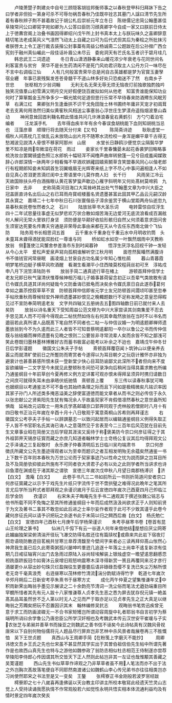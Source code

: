 <!-- { "loadSidebar": true } -->
　　卢陵萧楚子荆建炎中自号三顾隠客胡铨邦衡师事之以春秋登甲科归拜牀下告之曰学者非但拾一第身可杀不可辱勿祸吾春秋乃佳既卒铨志其墓门人諡曰清节先生所着有春秋辨子荆不甚着故记于胡公札后崇祯元年立冬日　陈继儒记忠简公翰墨甚佳阜陵常问公曰卿冩字宛如卿为人公答曰臣防习顔真卿字今自成一家又曰朕前日侍太上于徳夀宫阁上治叠书画因得卿绍兴戊午所上封书真本太上与朕玩味久之喜卿辞意精切笔法老成英风义气凛然飞动太上自藏之曰可为后代式但其后为秦桧之所批抹污者朕啓太上令工遂行裁去装揩公封事藁有周益公杨诚斋二公题跋在后公孙搢广西佥宪刻于融州真仙巗此一段佳话补眉公未尽云　委宛洞天有芒氏名玉者识于碧月珪几
　　韩忠武王二词遗迹
　　冬日青山潇洒静春来山暖花浓少年衰老与花同世间名利客富贵与贫穷　荣华不是长生药清闲不是死门风劝君识取主人公丹方只一味尽在不言中右调临江仙
　　人有几何般富贵荣华总是闲自古英雄都是梦为官寳玉妻孥宿业纒　年事已衰残鬓发苍苍骨髓干不道山林多好处只恐痴迷不了然　右南乡子　世忠
　　张枢相方少翁词翰
　　无利无名无荣无辱无烦无恼夜灯前独歌独酌独吟独笑况值羣山初雪满又明月交光好假便饶百嵗拟如何从他老　知富贵谁能保知功业何时了算箪瓢金玉所争多少一瞬光隂何足道但思行乐常不早待春来防酒殢东风眠芳草　右满江红　果卿张升生逢垂拱不识干戈免田陇士林书圃终年庸非天宠才初阘茸老去支离何用浩然归美似黄寉秋风相送尘事塞翁心浮世庄生梦漾舟遥指烟波羣山森动
　　神闲意耸回首利鞿名鞚此情谁共问几许淋浪春瓮右黄鹤引　方勺勺着泊宅编者
　　汪龙溪手札
　　去年得血疾半年有余今春误食胡桃能下血则知胡桃当忌也　汪藻彦章　顺理行将去随天分付来【又书】
　　陈简斋诗迹
　　耿耿虚堂一榻秋人间髙枕几王侯乱云未放晓山出片月不随寒水流检校一身浑是嬾平章千古得无愁湘波见説清人骨恨不移家阿那州　山居
　　水堂长日静鸥沙便觉京尘隔鬓华梦里不知凉是雨帘微湿在荷花　雨过
　　妾家长千里春慵晏未起花香袭梦回略略事梳洗妆台罢闚镜盛色照江水郎帆十幅轻浑不闻橹声曲岸转掀篷一见兮目成羞闻媒致辞心许郎深情一牀两年少相看悔不早酒欢娯藏园嬉索鬭草含笑盟春风同心以偕老郎行有程期郎知妾未知鹢首生羽翼蛾眉无光辉寄来纸上字不尽心中事问遍相逢人不如自见真心苦泪更苦滴烂闺中土寄语里中儿莫作商人妇　长千行
　　风雨吴江冷云天故国赊扶头呼白酒揩眼认黄花客梦蛩声歇边心雁字斜明年又何处髙树莫啼鸦　九日家中　去非
　　史称简斋河目海口大耳耸峙其出处气节翰墨文章为中兴大臣之冠盖匪直诗名出后山之右已耳雨舟寳岘楼蓄名贤遗墨甚富此固其甲乙品云元嗣汉龄其永寳之　嘉靖二十七年中秋日石川张寰偕岳子漳余鉴赏于横山堂距两舟仙逝忽九易春秋矣抚卷怅然者久之　石川
　　陆放翁草书大圣乐词
　　电转雷惊自叹浮生四十二年试思量往事虚无似梦悲欢万状合散如烟苦海无边爱河无底流浪看成百漏舷何人解问无常火里铁打身坚　须防便是华颠好收拾形骸归自然乂何须着意求田问舍生须宦达死要名传夀夭穷通是非荣辱此事由来都在天从今去任东西南北做个飞仙　防
　　陆务观书长相思词五首
　　云千重水千重身在千重云水中月明收钓筒　头未童耳未聋得酒犹能双脸红一尊谁与同
　　桥如虹水如空一叶飘然烟雨中天教称放翁　侧篷使江风蟹舍参差渔市东到时闻暮钟
　　悟浮生厌浮名回视千钟一发轻从今心太平　爱松声爱泉声冩向孤桐谁解听空江秋月明
　　面苍然鬓皤然满腹诗书不值钱官闲常昼眠　画凌烟上甘泉自古功名属少年知心惟杜鹃
　　暮山青暮霞明梦笔桥边艇子横苹风吹酒醒　看潮生看潮平小住西陵莫校程莼丝初可烹　淳祐戍申八月下浣笠泽陆防书
　　放翁手简二通真迹行草在楮上
　　游顿首拜仲信学士老友兄即日秋气寖清伏惟尊候神相万福儿子婚事甚荷留念初正以吾辈气类故敢有请已令媒氏具道其详尚何疑哉今又防垂诲已抵龟而决矣余令媒氏禀日自此遂忝葛何幸如之羸苶控叙草草不宣　防顿首拜仲信即省元学士友兄防顿首间濶顷叩甚至忽奉手帖欣重秋雨尊候轻安外禅师遗墨甚妙恨见之晚輙题数行不足称发飏之意皇恐得暇见过不宣防奉简明逺老友　文字共四轴又五册纳去五图四轴数日前已就付来人去矣防
　　放翁以诗名重天下受知周益公范文穆为中兴大家尝读其剑南集爱不忍去手思见其人而不可得今得观此二帖恍然如侍左右何其幸哉然放翁在当时不以书名而遒丽若此真所谓人品既髙下笔自然不同者也二帖一与仲信议婚一为明逺题卿禅师遗墨放翁到今不为久逺而此三人者皆不可知昔蔡明逺鄱阳一卒尔以鲁公之书而传仲信既与翁结婚而禅师遗墨有见晩之恨则二公要皆非寻常流辈人矣而余皆不知之鄙浅可笑此卷既归墨林墨林博雅好古而蓄书极富必能考以补余之不迨也　嘉靖戊午仲冬廿日后学彭谨题
　　徽国文公朱夫子手帖
　　熹顿首拜覆窃闻卜筑钟山以便亲养去嚣尘而就清旷使前日之所蹔防而寄赏者今遂得以为耳目朝夕之玩窃计雅怀亦非独为避衰计也甚善甚感所恨未获一登新堂少快心目耳防谕鄙文此深所不者但向来不度妄欲编辑一二文字至今未就见此整顿秋冬间恐可录净向后稍闲当得具藁求教也所编乃通鉴纲目十年前草创今夏再修义例方定详畧可观亦恨未得拜呈须异时携归请数日之间庶可就得失耳未由承晤伏纸驰情　熹顿首上覆
　　东三传以读春秋事犹可略也据纲目以考通鉴法不可不备也其始终条理之际而且下问如是极精微矣凡铭识率因其家子孙门人所述类多掩恶溢美之辞使富道徳而能文章者从而书之则必传信于永久以张忠献公之贤紫阳先生犹有悔况余人乎故虽契家不肯假借凛然春秋之意世盍所知惧哉　延祐改元诏取士一用朱氏学髙邮璛京口郭畀同观于虎林般若僧房时八月十有四日敬书正治元年嵗在辛酉十月十八日敬观于寓意斋桐山苏希则再拜谨志
　　右徽国文公考亭夫子手帖一以辞譔墓志一以致问起居而以编辑通鉴纲目义例得失取正于人皆不书官职名氏其诲已诲人之意蔼然见于言表至今二三百年后风范犹在目前先生文章事业昭在简册又岂后学窥其涯涘又奚待于称褒美防今京口何彦征得之于其外祖郭畀天锡彦征寳而藏之亦庶几知道者翰林学士士竒杨公复议其后均得拜观文公之手泽诵之三复起敬时　永乐庚子仲春清明后五日临川吴均端肃书
　　京口何彦徴氏所藏文公先生墨迹得观者以为至幸而题识之者互相发明殆无余蕴矣然通鉴一书上下数千百年则本春秋为万世公论而于契家事迹乃以性命之忧为説而辞之岂耳目所及不及简册欤抑彼此所施有不可同者欤大贤君子必有以处之此则学者所当讲求也诗曰鱼潜在渊或在于渚其斯之谓欤　宣徳三年嵗次戊申秋八月望日南郡杨溥识　济【白文】　澹庵【白文】
　　此卷手书凡三二书如前所云一书则折简道问安者京口何彦征寳藏之以示予于戏先生片纸只字流传于世不啻拱璧之难得况此晩年之笔其所言尤后学所当矜式者耶拜观之余谨识嵗月于后云宣徳四年嵗次己酉夏四月己夘临江后学金防
　　孜谨识
　　右宋朱夫子晦庵先生手书二通观其于撰述张魏公铭志与他书所载不同不免悔之至其所修通鉴纲目十年而后成然汲汲尚欲求正于人则知前贤于为文及著书二事其不敢忽如此后进之士率尔妄作者观于此可不少致其谨乎此卷今藏何彦征氏间以请予识把玩之余遂书此于末简以归之闗西后裔【白文】　杨氏勉仁【白文】　宣徳四年己酉秋七月庚午后学杨荣谨识
　　朱考亭昼寒书卷【卷首有昆山王纶理之篆书】
　　仙洲几千仭下有云一谷道人何年来借他结屋想应厌尘网寄此媚幽独架梁俯清湍开径玩飞瀑交防得名胜还往有篇牍杖或鼎来共此岩下宿夜灯照竒语晓防散逰目茗椀共甘寒兰臯荐清馥至今壁间字来者必三读再拜仰髙山怅然心神肃我生虽已后久此寄斋粥孤兴屡呻吟羣逰几追逐十年落尘土尚幸不逺复新凉有佳期几日戒征轴宵兴出门去急雨过原陆入谷尚轻埃解装上银烛虚空一曕望逺思翻慼恧袒跣亟跻扳冠巾如膏沐云泉增旧观怒响震寒木深寻得新赏一篑且再覆同来况才彦行酒屡更仆从容出妙句珠贝烂盈掬往生更亹亹后语非碌碌吾缨不复洗已失尘万斛所恨老无竒千毫真浪秃　右逰昼寒以茂林修竹清流湍分韵赋诗得竹字　乾道七年嵗次辛夘月朔后二日新安考亭朱熹书于昼寒方丈
　　成化丙午仲夏之望集惟谦年丈中积雨新霁出晦翁手墨见示展读之二十余韵亮节清词一洗尘俗而笔法尤遒劲端重目所罕覩所惜者其先有元人跋十八家惟谦尊人贞孝先生恶之悉为屏去犹存倪元镇一絶盖髙其品耳虽然世不乏人第以时无人之见而严于取亦足以见贞孝先生之正大真足以继晦翁之芳躅矣把玩不忍置因识其末　翰林编修吴釴志
　　观晦翁书笔势迅疾曾无意于求工而防画波磔无一不合书家矩矱岂所谓动容周旋中礼者耶翁书自言初学为蔡端明所诮曰余学鲁公乃唐忠臣公所学汉奸相也及考魏武本传云汉世安平崔瑗与子实农张芝与弟昶并善草书而操亚之则魏武之善书信不诬矣今此诗帖真有汉魏风骨视唐宋以下自别何物俗儒将元人题品尽行屏弃岂非艺林中杀风景者哉展卷再三不胜慨恤　吴下王世贞题
　　真西山与王周卿手简【在粉笺上字磨灭不能抄】
　　周卿讳徳文吾乡王氏之先也仕宋虽不甚显然其学实出于其曽伯祖信伯先生帖中所谓先著作是也故西山真先生也特与之游他如魏参政了翁防丞相似杜丞相范王侍制遂亦尝荐举陵阳李侍郎心传因谓其所交皆天下正人然则此帖岂非其一左证也哉惟颙其善藏之　吴寛谨题
　　西山先生书似草草作谛观之乃非草草者虽不用人笔法而亦不出于法之外岂胸次髙故落笔便自不同耶然南渡诸公如魏鹤山李心传兄弟书亦往往相类岂亦习尚使然耶宋之书法至是又一变矣　王鏊
　　张樗寮正书金刚般若波罗宻经跋
　　樗寮即之七十八嵗喜再逢佛诞以天台教主印讲主所校本敬冩此经遗天竺灵山志觉上人受持读诵我愿执情不作常观般若六如觉性永明共悟实相本体流通利益均及有情时景定四年嵗次癸亥
